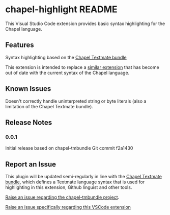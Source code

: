 # chapel-highlight README

This Visual Studio Code extension provides basic syntax highlighting for the Chapel language.

## Features

Syntax highlighting based on the [Chapel Textmate bundle](https://github.com/chapel-lang/chapel-tmbundle)

This extension is intended to replace a [similar extension](https://marketplace.visualstudio.com/items?itemName=frumbasjt.chapel) that has become out of date with the current syntax of the Chapel language.

## Known Issues

Doesn't correctly handle uninterpreted string or byte literals (also a limitation of the Chapel Textmate bundle). 

## Release Notes

### 0.0.1

Initial release based on chapel-tmbundle Git commit f2a1430

## Report an Issue

This plugin will be updated semi-regularly in line with the [Chapel Textmate bundle](https://github.com/chapel-lang/chapel-tmbundle), which defines a Textmate language syntax that is used for highlighting in this extension, Github linguist and other tools.

[Raise an issue regarding the chapel-tmbundle project](https://github.com/chapel-lang/chapel-tmbundle/issues). 

[Raise an issue specifically regarding this VSCode extension](https://github.com/milthorpe/chapel-highlight/issues)
